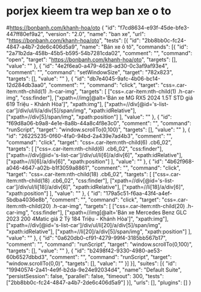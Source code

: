 # porjex kieem tra wep ban xe o to
#https://bonbanh.com/khanh-hoa/oto
{
  "id": "f7cd8634-e93f-45de-bfe3-447ff80ef9a2",
  "version": "2.0",
  "name": "ban xe",
  "url": "https://bonbanh.com/khanh-hoa/oto",
  "tests": [{
    "id": "2bb8bb0c-fc24-4847-a4b7-2de6c406d5a9",
    "name": "Bán xe ô tô",
    "commands": [{
      "id": "2a71b2da-458b-45b5-b595-54b7281cda02",
      "comment": "",
      "command": "open",
      "target": "https://bonbanh.com/khanh-hoa/oto",
      "targets": [],
      "value": ""
    }, {
      "id": "4e2f6ea0-a479-4628-ad30-0c3af9af93e4",
      "comment": "",
      "command": "setWindowSize",
      "target": "782x823",
      "targets": [],
      "value": ""
    }, {
      "id": "db7e4045-9afc-4b06-bc14-12d284db3aa0",
      "comment": "",
      "command": "click",
      "target": "css=.car-item:nth-child(1) .h-car-img",
      "targets": [
        ["css=.car-item:nth-child(1) .h-car-img", "css:finder"],
        ["xpath=//img[@alt='Bán xe MG RX5 2024 1.5T STD giá 619 Triệu - Khánh Hòa']", "xpath:img"],
        ["xpath=//div[@id='s-list-car']/div/ul/li/a/div[5]/span/img", "xpath:idRelative"],
        ["xpath=//div[5]/span/img", "xpath:position"]
      ],
      "value": ""
    }, {
      "id": "f69d8a06-b9a8-4e1e-8a8b-44a8c4f8e3c0",
      "comment": "",
      "command": "runScript",
      "target": "window.scrollTo(0,100)",
      "targets": [],
      "value": ""
    }, {
      "id": "26225235-0f60-4fa0-94bd-2a439e7ad4b3",
      "comment": "",
      "command": "click",
      "target": "css=.car-item:nth-child(6) .cb6_02",
      "targets": [
        ["css=.car-item:nth-child(6) .cb6_02", "css:finder"],
        ["xpath=//div[@id='s-list-car']/div/ul/li[6]/a/div[6]", "xpath:idRelative"],
        ["xpath=//li[6]/a/div[6]", "xpath:position"]
      ],
      "value": ""
    }, {
      "id": "4b62f968-a046-4647-a02b-b1f3059a8861",
      "comment": "",
      "command": "click",
      "target": "css=.car-item:nth-child(18) .cb6_02",
      "targets": [
        ["css=.car-item:nth-child(18) .cb6_02", "css:finder"],
        ["xpath=//div[@id='s-list-car']/div/ul/li[18]/a/div[6]", "xpath:idRelative"],
        ["xpath=//li[18]/a/div[6]", "xpath:position"]
      ],
      "value": ""
    }, {
      "id": "179a5c51-f6aa-43f4-a4ef-5bdba4036e8b",
      "comment": "",
      "command": "click",
      "target": "css=.car-item:nth-child(20) .h-car-img",
      "targets": [
        ["css=.car-item:nth-child(20) .h-car-img", "css:finder"],
        ["xpath=//img[@alt='Bán xe Mercedes Benz GLC 2023 200 4Matic giá 2 Tỷ 184 Triệu - Khánh Hòa']", "xpath:img"],
        ["xpath=//div[@id='s-list-car']/div/ul/li[20]/a/div[5]/span/img", "xpath:idRelative"],
        ["xpath=//li[20]/a/div[5]/span/img", "xpath:position"]
      ],
      "value": ""
    }, {
      "id": "0a620db0-cf91-4279-99f4-3185bb567b17",
      "comment": "",
      "command": "runScript",
      "target": "window.scrollTo(0,100)",
      "targets": [],
      "value": ""
    }, {
      "id": "b2498f42-9330-4980-ae53-60b6527dbbd3",
      "comment": "",
      "command": "runScript",
      "target": "window.scrollTo(0,0)",
      "targets": [],
      "value": ""
    }]
  }],
  "suites": [{
    "id": "19940574-2a41-4e9f-b2da-9e24e92034d4",
    "name": "Default Suite",
    "persistSession": false,
    "parallel": false,
    "timeout": 300,
    "tests": ["2bb8bb0c-fc24-4847-a4b7-2de6c406d5a9"]
  }],
  "urls": [],
  "plugins": []
}
